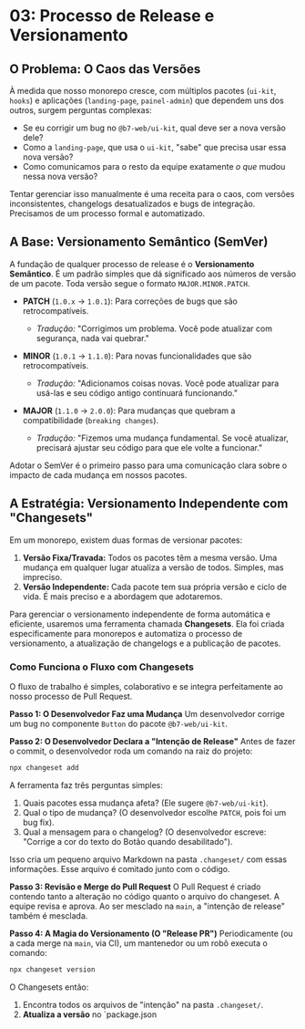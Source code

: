 # 03: Processo de Release e Versionamento

## O Problema: O Caos das Versões

À medida que nosso monorepo cresce, com múltiplos pacotes (`ui-kit`, `hooks`) e aplicações (`landing-page`, `painel-admin`) que dependem uns dos outros, surgem perguntas complexas:

-   Se eu corrigir um bug no `@b7-web/ui-kit`, qual deve ser a nova versão dele?
-   Como a `landing-page`, que usa o `ui-kit`, "sabe" que precisa usar essa nova versão?
-   Como comunicamos para o resto da equipe exatamente *o que* mudou nessa nova versão?

Tentar gerenciar isso manualmente é uma receita para o caos, com versões inconsistentes, changelogs desatualizados e bugs de integração. Precisamos de um processo formal e automatizado.

## A Base: Versionamento Semântico (SemVer)

A fundação de qualquer processo de release é o **Versionamento Semântico**. É um padrão simples que dá significado aos números de versão de um pacote. Toda versão segue o formato `MAJOR.MINOR.PATCH`.

-   **PATCH** (`1.0.x` → `1.0.1`): Para correções de bugs que são retrocompatíveis.
    * *Tradução:* "Corrigimos um problema. Você pode atualizar com segurança, nada vai quebrar."

-   **MINOR** (`1.0.1` → `1.1.0`): Para novas funcionalidades que são retrocompatíveis.
    * *Tradução:* "Adicionamos coisas novas. Você pode atualizar para usá-las e seu código antigo continuará funcionando."

-   **MAJOR** (`1.1.0` → `2.0.0`): Para mudanças que quebram a compatibilidade (`breaking changes`).
    * *Tradução:* "Fizemos uma mudança fundamental. Se você atualizar, precisará ajustar seu código para que ele volte a funcionar."

Adotar o SemVer é o primeiro passo para uma comunicação clara sobre o impacto de cada mudança em nossos pacotes.

## A Estratégia: Versionamento Independente com "Changesets"

Em um monorepo, existem duas formas de versionar pacotes:
1.  **Versão Fixa/Travada:** Todos os pacotes têm a mesma versão. Uma mudança em qualquer lugar atualiza a versão de todos. Simples, mas impreciso.
2.  **Versão Independente:** Cada pacote tem sua própria versão e ciclo de vida. É mais preciso e a abordagem que adotaremos.

Para gerenciar o versionamento independente de forma automática e eficiente, usaremos uma ferramenta chamada **Changesets**. Ela foi criada especificamente para monorepos e automatiza o processo de versionamento, a atualização de changelogs e a publicação de pacotes.

### Como Funciona o Fluxo com Changesets

O fluxo de trabalho é simples, colaborativo e se integra perfeitamente ao nosso processo de Pull Request.

**Passo 1: O Desenvolvedor Faz uma Mudança**
Um desenvolvedor corrige um bug no componente `Button` do pacote `@b7-web/ui-kit`.

**Passo 2: O Desenvolvedor Declara a "Intenção de Release"**
Antes de fazer o commit, o desenvolvedor roda um comando na raiz do projeto:
```bash
npx changeset add
```
A ferramenta faz três perguntas simples:
1.  Quais pacotes essa mudança afeta? (Ele sugere `@b7-web/ui-kit`).
2.  Qual o tipo de mudança? (O desenvolvedor escolhe `PATCH`, pois foi um bug fix).
3.  Qual a mensagem para o changelog? (O desenvolvedor escreve: "Corrige a cor do texto do Botão quando desabilitado").

Isso cria um pequeno arquivo Markdown na pasta `.changeset/` com essas informações. Esse arquivo é comitado junto com o código.

**Passo 3: Revisão e Merge do Pull Request**
O Pull Request é criado contendo tanto a alteração no código quanto o arquivo do changeset. A equipe revisa e aprova. Ao ser mesclado na `main`, a "intenção de release" também é mesclada.

**Passo 4: A Magia do Versionamento (O "Release PR")**
Periodicamente (ou a cada merge na `main`, via CI), um mantenedor ou um robô executa o comando:
```bash
npx changeset version
```
O Changesets então:
1.  Encontra todos os arquivos de "intenção" na pasta `.changeset/`.
2.  **Atualiza a versão** no `package.json